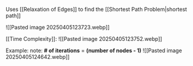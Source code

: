 Uses [[Relaxation of Edges]] to find the [[Shortest Path Problem|shortest path]]

![[Pasted image 20250405123723.webp]]

[[Time Complexity]]:
![[Pasted image 20250405123752.webp]]

Example:
note: **# of iterations** = **(number of nodes - 1)**
![[Pasted image 20250405124642.webp]]